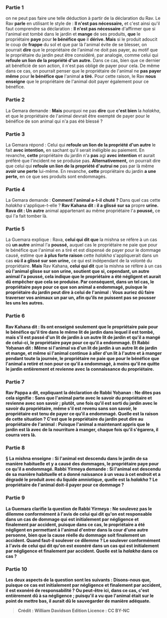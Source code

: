 
### Partie 1
on ne peut pas faire une telle déduction à partir de la déclaration du Rav. Le Rav <b>parle</b> en utilisant le style de : <b>Il n'est pas nécessaire,</b> et c'est ainsi qu'il faut comprendre sa déclaration : <b>Il n'est pas nécessaire</b> d'affirmer que si l'animal est tombé dans le jardin et <b>mange</b> de ses produits, <b>que</b> le propriétaire <b>paye</b> pour <b>le bénéfice que</b> il <b>dérive. Mais</b> si le produit adoucit le coup de <b>frappe</b> du sol et que par là l'animal évite de se blesser, on pourrait <b>dire</b> que le propriétaire de l'animal ne doit pas payer, au motif que le propriétaire du jardin peut être considéré, par analogie, comme celui qui <b>refoule un lion de la propriété d'un autre.</b> Dans ce cas, bien que ce dernier ait bénéficié de son action, il n'est pas obligé de payer pour cela. De même dans ce cas, on pourrait penser que le propriétaire de l'animal ne <b>pas payer même</b> pour <b>le bénéfice que</b> l'animal <b>a tiré.</b> Pour cette raison, le Rav <b>nous enseigne</b> que le propriétaire de l'animal doit payer également pour ce bénéfice.

### Partie 2
La Gemara demande : <b>Mais</b> pourquoi ne pas <b>dire</b> que <b>c'est bien</b> la <i>halakha</i>, et que le propriétaire de l'animal devrait être exempté de payer pour le bénéfice de son animal qui n'a pas été blessé ?

### Partie 3
La Gemara répond : Celui qui <b>refoule un lion de la propriété d'un autre</b> le fait <b>avec intention,</b> en sachant qu'il serait inéligible au paiement. En revanche, <b>cette</b> propriétaire du jardin n'a <b>pas</b> agi <b>avec intention</b> et aurait préféré que l'incident ne se produise pas. <b>Alternativement,</b> on pourrait dire que celui qui <b>refoule un lion de la propriété d'autrui ne</b> pas par là même <b>avoir une perte</b> lui-même. En revanche, <b>cette</b> propriétaire du jardin <b>a une perte,</b> en ce que ses produits sont endommagés.

### Partie 4
La Gemara demande : <b>Comment l'animal a-t-il</b> <b>chuté ?</b> Dans quel cas cette <i>halakha</i> s'applique-t-elle ? <b>Rav Kahana dit : il a glissé sur sa</b> propre <b>urine. Rava dit : Un autre</b> animal appartenant au même propriétaire l'a <b>poussé,</b> ce qui l'a fait tomber là.

### Partie 5
La Guemara explique : Rava, <b>celui qui dit que</b> la mishna se réfère à un cas où <b>un autre</b> animal l'a <b>poussé,</b> auquel cas le propriétaire ne paie que pour le bénéfice que l'animal en a tiré et est dispensé de payer pour le dommage causé, estime que <b>à plus forte raison</b> cette <i>halakha</i> s'appliquerait dans un cas <b>où il a glissé sur son urine,</b> ce qui est indépendant de la volonté du propriétaire. <b>Mais</b> Rav Kahana, <b>celui qui dit</b> que la mishna se réfère à un cas <b>où l'animal <b>glisse sur son urine,</b> soutient que si, <b>cependant, un autre</b> animal l'a <b>poussé,</b> cela indique que le propriétaire <b>a été négligent</b> et aurait dû empêcher que cela se produise. Par conséquent, dans un tel cas, le propriétaire <b>paye</b> pour <b>ce que</b> son animal a <b>endommagé, puisque</b> le propriétaire du jardin <b>peut dire à</b> celui de l'animal : <b>Vous auriez dû faire traverser</b> vos animaux <b>un par un,</b> afin qu'ils ne puissent pas se pousser les uns les autres.

### Partie 6
<b>Rav Kahana dit : Ils ont enseigné seulement</b> que le propriétaire paie pour le bénéfice qu'il tire <b>dans le même lit de jardin</b> dans lequel il est tombé, <b>mais</b> s'il est passé <b>d'un <b>lit de jardin</b> à</b> un autre <b>lit de jardin</b> et qu'il a mangé de celui-ci, le propriétaire <b>paye</b> pour <b>ce qu'il a endommagé. Et Rabbi Yoḥanan dit : Même</b> si l'animal va <b>d'un <b>lit de jardin</b> à un autre <b>lit de jardin</b> et mange, <b>et même</b> si l'animal continue à aller d'un lit à l'autre et à manger pendant <b>toute la journée,</b> le propriétaire ne paie que pour le bénéfice que l'animal a retiré et non pour ce qu'il a endommagé, <b>à moins qu'il ne quitte</b> le jardin entièrement <b>et revienne avec</b> la <b>connaissance du propriétaire.</b>

### Partie 7
<b>Rav Pappa a dit,</b> expliquant la déclaration de Rabbi Yoḥanan : <b>Ne dites pas</b> cela signifie : <b>Sans que</b> l'animal <b>parte avec</b> le <b>savoir du propriétaire et revienne avec</b> son <b>savoir ; plutôt, une fois qu'il est sorti</b> du jardin <b>avec</b> le <b>savoir du propriétaire, même s'il est revenu sans</b> son <b>savoir, </b> le propriétaire est tenu de payer ce qu'il a endommagé. <b>Quelle est la raison</b> de cette situation ? C'est <b>que</b> le propriétaire du jardin peut <b>dire au</b> propriétaire de l'animal : <b>Puisque</b> l'animal <b>a</b> maintenant <b>appris</b> que le jardin est là avec de la nourriture à manger, <b>chaque fois qu'il s'égarera, il courra vers là.</b>

### Partie 8
§ La mishna enseigne : Si l'animal <b>est descendu</b> dans le jardin <b>de sa manière habituelle et y a causé des dommages</b>, le propriétaire <b>paye</b> pour <b>ce qu'il a endommagé. Rabbi Yirmeya demande :</b> Si l'animal <b>est descendu de sa manière habituelle et</b> a donné naissance à un veau à cet endroit et a <b>dégradé</b> le produit <b>avec du liquide amniotique, quelle est</b> la <i>halakha</i> ? Le propriétaire de l'animal doit-il payer pour ce dommage ?

### Partie 9
La Guemara clarifie la question de Rabbi Yirmeya : <b>Ne soulevez pas le dilemme conformément</b> à l'avis de <b>celui qui dit</b> qu'on est <b>responsable</b> dans un cas de dommage qui est <b>initialement par négligence et finalement par accident,</b> puisque dans ce cas, le propriétaire a été négligent en permettant à l'animal d'entrer dans la cour d'une autre personne, bien que la cause réelle du dommage soit finalement un accident. <b>Quand faut-il soulever ce dilemme ? </b> Le soulever <b>conformément</b> à l'avis <b>de celui qui dit</b> qu'on est <b>exonéré</b> dans un cas qui est <b>initialement par négligence et finalement par accident. Quelle</b> est la <i>halakha</i> dans ce cas ?

### Partie 10
Les deux aspects de la question sont les suivants : <b>Disons-nous</b> que, <b>puisque</b> ce cas est <b>initialement par négligence et finalement par accident,</b> il est <b>exonéré</b> de responsabilité ? <b>Ou peut-être ici,</b> dans ce cas, <b>c'est entièrement</b> dû à sa <b>négligence ; puisqu'il a vu que</b> l'animal <b>était sur le point de mettre bas, il aurait dû le sauvegarder</b> de manière adéquate.

>Crédit : William Davidson Edition
>Licence : CC BY-NC